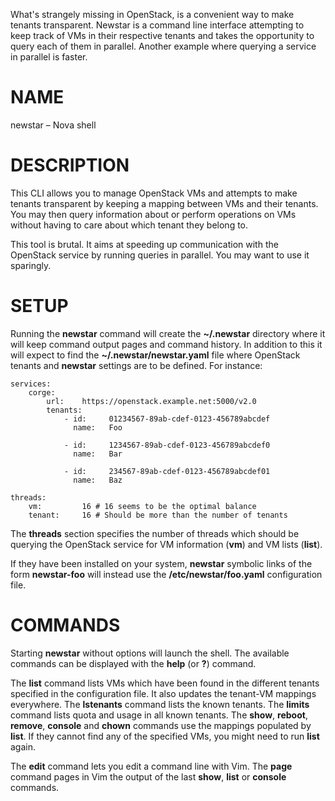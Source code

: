 What's strangely missing in OpenStack, is a convenient way to make tenants
transparent. Newstar is a command line interface attempting to keep track of
VMs in their respective tenants and takes the opportunity to query each of them
in parallel.  Another example where querying a service in parallel is faster.

# NAME

newstar – Nova shell

# DESCRIPTION

This CLI allows you to manage OpenStack VMs and attempts to make tenants
transparent by keeping a mapping between VMs and their tenants. You may then
query information about or perform operations on VMs without having to care
about which tenant they belong to.

This tool is brutal. It aims at speeding up communication with the OpenStack
service by running queries in parallel. You may want to use it sparingly.

# SETUP

Running the **newstar** command will create the **~/.newstar** directory
where it will keep command output pages and command history. In addition
to this it will expect to find the **~/.newstar/newstar.yaml** file where
OpenStack tenants and **newstar** settings are to be defined. For instance:

```
services:
    corge:
        url:    https://openstack.example.net:5000/v2.0
        tenants:
            - id:     01234567-89ab-cdef-0123-456789abcdef
              name:   Foo

            - id:     1234567-89ab-cdef-0123-456789abcdef0
              name:   Bar

            - id:     234567-89ab-cdef-0123-456789abcdef01
              name:   Baz

threads:
    vm:         16 # 16 seems to be the optimal balance
    tenant:     16 # Should be more than the number of tenants
```

The **threads** section specifies the number of threads which should be
querying the OpenStack service for VM information (**vm**) and VM lists
(**list**).

If they have been installed on your system, **newstar** symbolic links of
the form **newstar-foo** will instead use the **/etc/newstar/foo.yaml**
configuration file.

# COMMANDS

Starting **newstar** without options will launch the shell. The available
commands can be displayed with the **help** (or **?**) command.

The **list** command lists VMs which have been found in the different tenants
specified in the configuration file. It also updates the tenant-VM mappings
everywhere.  The **lstenants** command lists the known tenants. The **limits**
command lists quota and usage in all known tenants. The **show**, **reboot**,
**remove**, **console** and **chown** commands use the mappings populated
by **list**. If they cannot find any of the specified VMs, you might need
to run **list** again.

The **edit** command lets you edit a command line with Vim.  The **page**
command pages in Vim the output of the last **show**, **list** or **console**
commands.
